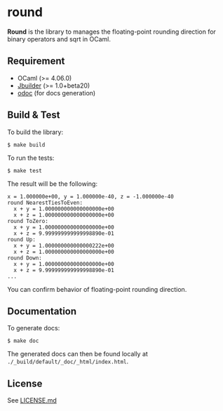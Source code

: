 # round

**Round** is the library to manages the floating-point rounding direction for 
binary operators and sqrt in OCaml. 

## Requirement

- OCaml (>= 4.06.0)
- [Jbuilder](https://github.com/ocaml/dune) (>= 1.0+beta20)
- [odoc](https://github.com/ocaml/odoc) (for docs generation)

## Build  & Test

To build the library:
```
$ make build
```

To run the tests:
```
$ make test
```

The result will be the following:
```
x = 1.000000e+00, y = 1.000000e-40, z = -1.000000e-40
round NearestTiesToEven:
  x + y = 1.000000000000000000e+00
  x + z = 1.000000000000000000e+00
round ToZero:
  x + y = 1.000000000000000000e+00
  x + z = 9.999999999999998890e-01
round Up:
  x + y = 1.000000000000000222e+00
  x + z = 1.000000000000000000e+00
round Down:
  x + y = 1.000000000000000000e+00
  x + z = 9.999999999999998890e-01
...
```
You can confirm behavior of floating-point rounding direction.

## Documentation

To generate docs:
```
$ make doc
```

The generated docs can then be found locally at
`./_build/default/_doc/_html/index.html`.

## License

See [LICENSE.md](LICENSE.md)
